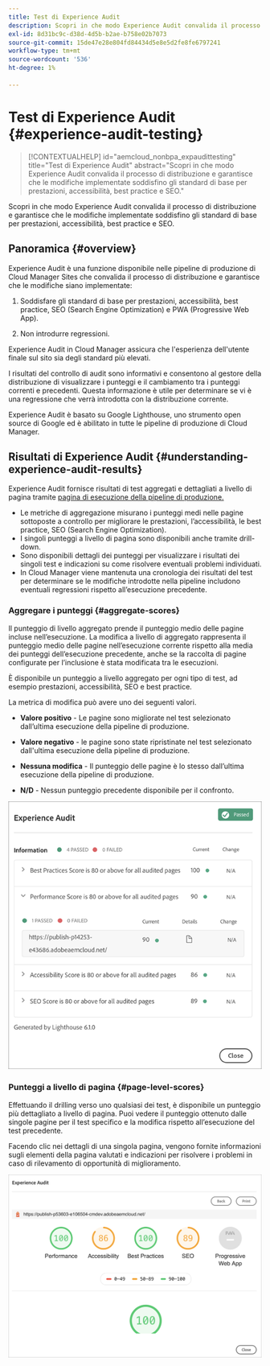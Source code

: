 ```yaml
---
title: Test di Experience Audit
description: Scopri in che modo Experience Audit convalida il processo di distribuzione e garantisce che le modifiche implementate soddisfino gli standard di base per prestazioni, accessibilità, best practice e SEO.
exl-id: 8d31bc9c-d38d-4d5b-b2ae-b758e02b7073
source-git-commit: 15de47e28e804fd84434d5e8e5d2fe8fe6797241
workflow-type: tm+mt
source-wordcount: '536'
ht-degree: 1%

---
```



# Test di Experience Audit {#experience-audit-testing}

>[!CONTEXTUALHELP]
>id="aemcloud_nonbpa_expaudittesting"
>title="Test di Experience Audit"
>abstract="Scopri in che modo Experience Audit convalida il processo di distribuzione e garantisce che le modifiche implementate soddisfino gli standard di base per prestazioni, accessibilità, best practice e SEO."

Scopri in che modo Experience Audit convalida il processo di distribuzione e garantisce che le modifiche implementate soddisfino gli standard di base per prestazioni, accessibilità, best practice e SEO.

## Panoramica {#overview}

Experience Audit è una funzione disponibile nelle pipeline di produzione di Cloud Manager Sites che convalida il processo di distribuzione e garantisce che le modifiche siano implementate:

1. Soddisfare gli standard di base per prestazioni, accessibilità, best practice, SEO (Search Engine Optimization) e PWA (Progressive Web App).

1. Non introdurre regressioni.

Experience Audit in Cloud Manager assicura che l&#39;esperienza dell&#39;utente finale sul sito sia degli standard più elevati.

I risultati del controllo di audit sono informativi e consentono al gestore della distribuzione di visualizzare i punteggi e il cambiamento tra i punteggi correnti e precedenti. Questa informazione è utile per determinare se vi è una regressione che verrà introdotta con la distribuzione corrente.

Experience Audit è basato su Google Lighthouse, uno strumento open source di Google ed è abilitato in tutte le pipeline di produzione di Cloud Manager.

## Risultati di Experience Audit {#understanding-experience-audit-results}

Experience Audit fornisce risultati di test aggregati e dettagliati a livello di pagina tramite [pagina di esecuzione della pipeline di produzione.](/help/implementing/cloud-manager/deploy-code.md)

* Le metriche di aggregazione misurano i punteggi medi nelle pagine sottoposte a controllo per migliorare le prestazioni, l’accessibilità, le best practice, SEO (Search Engine Optimization).
* I singoli punteggi a livello di pagina sono disponibili anche tramite drill-down.
* Sono disponibili dettagli dei punteggi per visualizzare i risultati dei singoli test e indicazioni su come risolvere eventuali problemi individuati.
* In Cloud Manager viene mantenuta una cronologia dei risultati del test per determinare se le modifiche introdotte nella pipeline includono eventuali regressioni rispetto all’esecuzione precedente.

### Aggregare i punteggi {#aggregate-scores}

Il punteggio di livello aggregato prende il punteggio medio delle pagine incluse nell’esecuzione. La modifica a livello di aggregato rappresenta il punteggio medio delle pagine nell’esecuzione corrente rispetto alla media dei punteggi dell’esecuzione precedente, anche se la raccolta di pagine configurate per l’inclusione è stata modificata tra le esecuzioni.

È disponibile un punteggio a livello aggregato per ogni tipo di test, ad esempio prestazioni, accessibilità, SEO e best practice.

La metrica di modifica può avere uno dei seguenti valori.

* **Valore positivo** - Le pagine sono migliorate nel test selezionato dall’ultima esecuzione della pipeline di produzione.

* **Valore negativo** - le pagine sono state ripristinate nel test selezionato dall&#39;ultima esecuzione della pipeline di produzione.

* **Nessuna modifica** - Il punteggio delle pagine è lo stesso dall’ultima esecuzione della pipeline di produzione.

* **N/D** - Nessun punteggio precedente disponibile per il confronto.

![Risultati di Experience Audit](/help/implementing/cloud-manager/assets/exp-audit-1.png)


### Punteggi a livello di pagina {#page-level-scores}

Effettuando il drilling verso uno qualsiasi dei test, è disponibile un punteggio più dettagliato a livello di pagina. Puoi vedere il punteggio ottenuto dalle singole pagine per il test specifico e la modifica rispetto all’esecuzione del test precedente.

Facendo clic nei dettagli di una singola pagina, vengono fornite informazioni sugli elementi della pagina valutati e indicazioni per risolvere i problemi in caso di rilevamento di opportunità di miglioramento.

![Punteggi a livello di pagina](/help/implementing/cloud-manager/assets/exp-audit-2.png)

